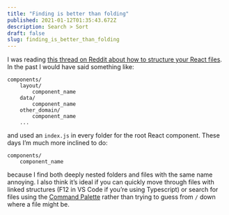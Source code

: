 ```yaml
---
title: "Finding is better than folding"
published: 2021-01-12T01:35:43.672Z
description: Search > Sort
draft: false
slug: finding_is_better_than_folding
---
```


I was reading [this thread on Reddit about how to structure your React files](https://www.reddit.com/r/webdev/comments/kv403v/react_how_do_you_structure_your_components/). In the past I would have said something like:

```
components/
	layout/
		component_name
	data/
		component_name
	other_domain/
		component_name
	...
```

and used an `index.js` in every folder for the root React component. These days I’m much more inclined to do:

```
components/
	component_name
```

because I find both deeply nested folders and files with the same name annoying. I also think it’s ideal if you can quickly move through files with linked structures (F12 in VS Code if you’re using Typescript) or search for files using the [Command Palette](https://code.visualstudio.com/docs/getstarted/userinterface#_command-palette) rather than trying to guess from `/` down where a file might be.
